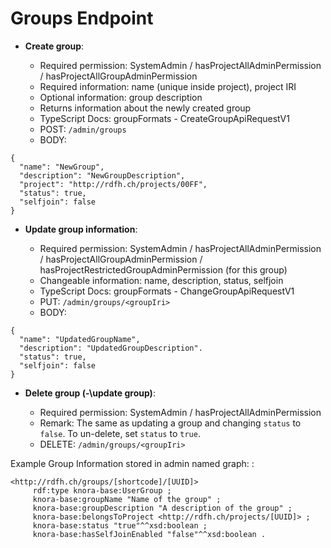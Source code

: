 <!---
Copyright © 2015-2019 the contributors (see Contributors.md).

This file is part of Knora.

Knora is free software: you can redistribute it and/or modify
it under the terms of the GNU Affero General Public License as published
by the Free Software Foundation, either version 3 of the License, or
(at your option) any later version.

Knora is distributed in the hope that it will be useful,
but WITHOUT ANY WARRANTY; without even the implied warranty of
MERCHANTABILITY or FITNESS FOR A PARTICULAR PURPOSE.  See the
GNU Affero General Public License for more details.

You should have received a copy of the GNU Affero General Public
License along with Knora.  If not, see <http://www.gnu.org/licenses/>.
-->

# Groups Endpoint

  - **Create group**:

      - Required permission: SystemAdmin / hasProjectAllAdminPermission
        / hasProjectAllGroupAdminPermission
      - Required information: name (unique inside project), project IRI
      - Optional information: group description
      - Returns information about the newly created group
      - TypeScript Docs: groupFormats - CreateGroupApiRequestV1
      - POST: `/admin/groups`
      - BODY:

```
{
  "name": "NewGroup",
  "description": "NewGroupDescription",
  "project": "http://rdfh.ch/projects/00FF",
  "status": true,
  "selfjoin": false
}
```

  - **Update group information**:

      - Required permission: SystemAdmin / hasProjectAllAdminPermission
        / hasProjectAllGroupAdminPermission /
        hasProjectRestrictedGroupAdminPermission (for this group)
      - Changeable information: name, description, status, selfjoin
      - TypeScript Docs: groupFormats - ChangeGroupApiRequestV1
      - PUT: `/admin/groups/<groupIri>`
      - BODY:

```
{
  "name": "UpdatedGroupName",
  "description": "UpdatedGroupDescription".
  "status": true,
  "selfjoin": false
}
```

  - **Delete group (-\update group)**:

      - Required permission: SystemAdmin / hasProjectAllAdminPermission
      - Remark: The same as updating a group and changing `status` to
        `false`. To un-delete, set `status` to `true`.
      - DELETE: `/admin/groups/<groupIri>`

Example Group Information stored in admin named graph: :

```
<http://rdfh.ch/groups/[shortcode]/[UUID]>
     rdf:type knora-base:UserGroup ;
     knora-base:groupName "Name of the group" ;
     knora-base:groupDescription "A description of the group" ;
     knora-base:belongsToProject <http://rdfh.ch/projects/[UUID]> ;
     knora-base:status "true"^^xsd:boolean ;
     knora-base:hasSelfJoinEnabled "false"^^xsd:boolean .
```

